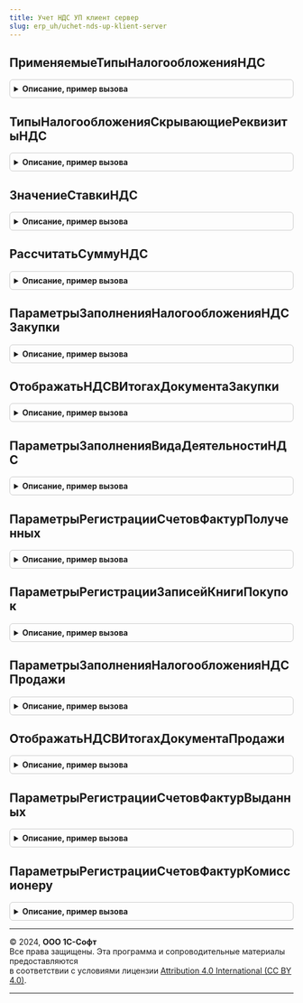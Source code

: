 ```yaml
---
title: Учет НДС УП клиент сервер
slug: erp_uh/uchet-nds-up-klient-server
---
```



## ПрименяемыеТипыНалогообложенияНДС
<details style="margin: 1em 0; padding: 0.5em; border: 1px solid #ccc; border-radius: 6px;">

<summary style="font-weight: bold; cursor: pointer;">Описание, пример вызова</summary>

```bsl

// Возвращает список типов налогообложения операций продажи и/или закупки, доступных в конфигурации.
//
//Параметры:
// Продажи- Булево
// Закупки - Булево
// РаздельныйУчет - Булево
// Возвращаемое значение:
// 	СписокЗначений из ПеречислениеСсылка.ТипыНалогообложенияНДС
//
Функция ПрименяемыеТипыНалогообложенияНДС(Продажи = Истина, Закупки = Истина, РаздельныйУчет = Ложь) Экспорт
```

Пример вызова
```bsl
Результат = УчетНДСУПКлиентСервер.ПрименяемыеТипыНалогообложенияНДС(Продажи, Закупки, РаздельныйУчет);
```
</details>

## ТипыНалогообложенияСкрывающиеРеквизитыНДС
<details style="margin: 1em 0; padding: 0.5em; border: 1px solid #ccc; border-radius: 6px;">

<summary style="font-weight: bold; cursor: pointer;">Описание, пример вызова</summary>

```bsl

// Возвращает список типов налогообложения НДС, для которых в документах скрываются реквизиты ставки и суммы НДС
//
// Возвращаемое значение:
// 	Массив из ПеречислениеСсылка.ТипыНалогообложенияНДС - Типы налогообложений НДС
//
Функция ТипыНалогообложенияСкрывающиеРеквизитыНДС() Экспорт
```

Пример вызова
```bsl
Результат = УчетНДСУПКлиентСервер.ТипыНалогообложенияСкрывающиеРеквизитыНДС() 
```
</details>

## ЗначениеСтавкиНДС
<details style="margin: 1em 0; padding: 0.5em; border: 1px solid #ccc; border-radius: 6px;">

<summary style="font-weight: bold; cursor: pointer;">Описание, пример вызова</summary>

```bsl

// Функция возвращает процент ставки НДС.
//
// Параметры:
//  СтавкаНДС - СправочникСсылка.СтавкиНДС - Ставка НДС.
//
// Возвращаемое значение:
//	Число - Процент ставки НДС.
//
Функция ЗначениеСтавкиНДС(СтавкаНДС) Экспорт
```

Пример вызова
```bsl
Результат = УчетНДСУПКлиентСервер.ЗначениеСтавкиНДС(СтавкаНДС) 
```
</details>

## РассчитатьСуммуНДС
<details style="margin: 1em 0; padding: 0.5em; border: 1px solid #ccc; border-radius: 6px;">

<summary style="font-weight: bold; cursor: pointer;">Описание, пример вызова</summary>

```bsl

// Рассчитывает сумму НДС исходя из суммы и флагов налогообложения.
//
// Параметры:
//  Сумма            - Число - сумма от которой надо рассчитывать налоги;
//  СтавкаНДС        - Число, СправочникСсылка.СтавкиНДС - Значение или ссылка на ставку НДС.
//  СуммаВключаетНДС - Булево - признак включения НДС в сумму ("внутри" или "сверху");
//  НалогообложениеНДС - ПеречислениеСсылка.ТипыНалогообложенияНДС - налогообложение документа
//
// Возвращаемое значение:
//  Число - полученная сумма НДС.
//
Функция РассчитатьСуммуНДС(Сумма, СтавкаНДС, СуммаВключаетНДС = Истина, НалогообложениеНДС = Неопределено) Экспорт
```

Пример вызова
```bsl
Результат = УчетНДСУПКлиентСервер.РассчитатьСуммуНДС(Сумма, СтавкаНДС, СуммаВключаетНДС, НалогообложениеНДС);
```
</details>

## ПараметрыЗаполненияНалогообложенияНДСЗакупки
<details style="margin: 1em 0; padding: 0.5em; border: 1px solid #ccc; border-radius: 6px;">

<summary style="font-weight: bold; cursor: pointer;">Описание, пример вызова</summary>

```bsl

// Возвращает структуру параметров заполнения налогообложения НДС закупки товаров или возврата товаров поставщику.
//
// Возвращаемое значение:
// 	Структура - Параметры заполнения:
//		* Контрагент - СправочникСсылка.Контрагенты, СправочникСсылка.Организации - Контрагент или организация-поставщик.
//		* Договор - СправочникСсылка.ДоговорыКонтрагентов,
//					СправочникСсылка.ДоговорыМеждуОрганизаций - Договор, в рамках которого осуществляется закупка или возврат.
// 	Параметры операции.
// 		* ПриобретениеТоваров - Булево - Документ отражает приобретение товаров или сопутствующие приобретению операции:
//		                                 поступление товаров, прием товаров на хранение для последующего выкупа, акт о расхождении при приемке.
// 		* ПриобретениеРабот - Булево - Документ отражает приобретение работ.
// 		* ПриобретениеНаСтатьи - Булево - Документ отражает приобретение ценностей, которые относятся на статьях прочих расходов или прочих активов.
// 		* ВыкупВозвратнойТарыУПоставщика - Булево - Документ отражает выкуп принятой у поставщика возвратной тары.
//		* ПриемНаКомиссию - Булево - Признак того, что товар принимается на комиссию.
//		* ИмпортТоваров - Булево - Признак того, что приобретаемый товар ввозится из другой страны, с прохождением таможенной процедуры.
//		* УслугаПоАренде - Булево - Признак того, что отражаются услуги по аренде.
//		* ВвозТоваровИзТаможенногоСоюза - Булево - Признак того, что товар ввозится из стран таможенного союза. В этом случае оформляется заявление о ввозе.
//		* ЗакупкаЧерезПодотчетноеЛицо - Булево - Признак того, что документ отражает операции приобретения через подотчетное лицо.
//		* ВозвратТоваровПоставщику - Булево - Признак того, что документ отражает операцию возврата товаров поставщику.
//		* ВозвратТоваровКомитенту - Булево - Признак того, что документ отражает операцию возврата товаров комитенту.
//		* ПоступлениеИзТоваровВПути - Булево - Признак того, что документ отражает поступление на склад товаров, по которым ранее было отражено приобретение.
//
//	    * ЭтоОперацияМеждуОрганизациями - Булево - Истина, если отражается операция между собственными организациями (интеркампани).
//	                           Параметр указывается для уточнение к параметрам операции (например, совместно с параметром ВозвратТоваровПоставщику).
//
//	    * УслугаПоАрендеНалоговыйАгент - Булево - Признак того, что отражаются услуги по аренде с возможностью выбора налогообложения "Налоговый агент по НДС".
//
Функция ПараметрыЗаполненияНалогообложенияНДСЗакупки() Экспорт
```

Пример вызова
```bsl
Результат = УчетНДСУПКлиентСервер.ПараметрыЗаполненияНалогообложенияНДСЗакупки() 
```
</details>

## ОтображатьНДСВИтогахДокументаЗакупки
<details style="margin: 1em 0; padding: 0.5em; border: 1px solid #ccc; border-radius: 6px;">

<summary style="font-weight: bold; cursor: pointer;">Описание, пример вызова</summary>

```bsl

// Определяет, необходимо ли отображение НДС в итогах документа закупки
//
// Параметры:
// 	НалогообложениеНДС - ПеречислениеСсылка.ТипыНалогообложенияНДС - налогообложение документа закупки
//
// Возвращаемое значение:
// 	Булево - Истина, если облагается НДС
//
Функция ОтображатьНДСВИтогахДокументаЗакупки(НалогообложениеНДС) Экспорт
```

Пример вызова
```bsl
Результат = УчетНДСУПКлиентСервер.ОтображатьНДСВИтогахДокументаЗакупки(НалогообложениеНДС) 
```
</details>

## ПараметрыЗаполненияВидаДеятельностиНДС
<details style="margin: 1em 0; padding: 0.5em; border: 1px solid #ccc; border-radius: 6px;">

<summary style="font-weight: bold; cursor: pointer;">Описание, пример вызова</summary>

```bsl

// Возвращает структуру параметров заполнения вида деятельности раздельного учета НДС.
//
// Возвращаемое значение:
// 	Структура - Структура параметров с ключами:
// 		* Организация - СправочникСсылка.Организации - Организация документа.
// 		* Дата - Дата - Дата документа
// 		* Склад - СправочникСсылка.Склады - Склад-получатель товаров (необязательный). Если получателей несколько, но не заполняется.
// 		* Договор - СправочникСсылка.ДоговорыКонтрагентов,
// 		            СправочникСсылка.ДоговорыМеждуОрганизациями - Договор с поставщиком (необязательный).
// 		                                                          Указывается в случае отражения операций закупки ценностей.
// 		* НаправлениеДеятельности - СправочникСсылка.НаправленияДеятельности - Направление деятельности - получатель ценностей (необязательный).
// 		* Подразделение - СправочникСсылка.ПодразделенияОрганизаций - Подразделение документа.
// 		Операции документа.
// 		* ПриобретениеТоваров - Булево - Документ отражает приобретение товаров или сопутствующие приобретению операции:
//		                                 поступление товаров, акт о расхождении, корректировку приобретения товаров.
// 		* ПриобретениеРабот - Булево - Документ отражает приобретение работ.
// 		* ПриобретениеНаСтатьи - Булево - Документ отражает приобретение ценностей, которые в момент приобретения относятся на статьях прочих расходов или прочих активов.
// 		* ДвижениеТоваровНаСкладах - Булево - Документ отражает движение (перемещение) товаров в рамках складского контура.
// 		* ДвижениеТоваровИРаботВПроизводстве - Булево - Документ отражает передачу товаров в производство, движение товаров и работ внутри контура производства.
// 		* СписаниеТоваровИРаботНаСтатьи - Булево - Документ отражает списание товаров и работ на статьи расходов или прочих активов.
// 		* ПередачаВЭксплуатацию - Булево - Документ отражает передачу материалов в эксплуатацию.
// 		* СборкаРазборкаТоваров - Булево - Документ отражает сборку или разборку товаров.
// 		* ВыпускПродукцииИРабот - Булево - Документ отражает выпуск продукции (полуфабрикатов) или работ (создание ценности своими силами).
// 		* ПрочееВыбытиеТоваров - Булево - Документ отражает порчу, списание недостач или пересортицу товаров.
// 		* ЛизинговоеИмуществоНаБалансе - Булево - Документ отражает поступление услуг лизинга по имуществу на балансе лизингополучателя.
// 		* КорректировкаВидаДеятельностиНДС - Булево - Документ отражает изменение вида деятельности НДС без реального движения товаров.
// 		* АвансовыйОтчет - Булево - Несмотря на то, что авансовый отчет отражает приобретение, для него используется отдельный параметр,
// 		                             т.к. документ не входит в контур автоматизированного раздельного учета НДС.
Функция ПараметрыЗаполненияВидаДеятельностиНДС() Экспорт
```

Пример вызова
```bsl
Результат = УчетНДСУПКлиентСервер.ПараметрыЗаполненияВидаДеятельностиНДС() 
```
</details>

## ПараметрыРегистрацииСчетовФактурПолученных
<details style="margin: 1em 0; padding: 0.5em; border: 1px solid #ccc; border-radius: 6px;">

<summary style="font-weight: bold; cursor: pointer;">Описание, пример вызова</summary>

```bsl

// Возвращает структуру параметров регистрации счетов-фактур на основании документов закупки или возврата товаров от клиента.
//
// Возвращаемое значение:
// 	Структура - Структура параметров с ключами:
// 	     * Ссылка - ДокументСсылка - Ссылка на документ закупки.
// 	     * Организация - СправочникСсылка.Организации - Организация, в которой отражается закупка или возврат товаров.
// 	     * Контрагент - СправочникСсылка.Контрагенты,
// 	                    СправочникСсылка.Организации - Контрагент или организация поставщик.
// 	                                                   Покупатель товаров при возврате.
// 	     * НалогообложениеНДС - ПеречислениеСсылка.ТипыНалогообложенияНДС - Налогообложение НДС документа закупки или возврата.
// 	    Параметры операции.
// 	     * ПриобретениеТоваровРаботУслуг - Булево - Признак того, что отражается приобретение товаров, работ, услуг
// 	                                       или иных ценностей у поставщика (комиссионера, переработчика) на внутреннем рынке.
// 	     * ПриемНаКомиссию - Булево - Признак того, что отражается операция приемки товаров на комиссию.
// 	     * ИмпортТоваров - Булево - Признак того, что отражается операция импорта с прохождением таможенной процедуры.
// 	     * ВвозТоваровИзТаможенногоСоюза - Булево - Признак того, что отражается операция ввоза товаров из стран таможенного союза с оформлением заявление о ввозе.
// 	     * ЗакупкаЧерезПодотчетноеЛицо - Булево - Признак того, что документ отражает операцию закупки через подотчетное лицо.
// 	     * ИнойДокументПодтвержденияНДС - Булево - Признак того, что получен иной документ подтверждения уплаты сумм НДС в бюджет (билет, чек ККМ и т.п.).
// 	     * ВозвратТоваровОтПлательщикаНДС - Булево - Признак того, что документ отражает возврат товаров от плательщика НДС.
// 	                                                 В этом случае от клиента ожидается получение счета-фактуры.
// 	     * ВозвратТоваровОтНеплательщикаНДС - Булево - Признак того, что документ отражает возврат товаров от неплательщика НДС.
// 	                                                 В этом случае получение счета-фактуры от клиента не ожидается.
// 	     * ИсправлениеОшибок - Булево - Признак того, что документ отражает исправление ошибок в документе приобретения.
// 	     * КорректировкаПоСогласованиюСторон - Булево - Признак того, что документ отражает корректировку приобретения по согласованию сторон.
// 	     * ИнойДокументПодтвержденияНДС - Булево - Признак того, что получен иной документ подтверждения уплаты сумм НДС в бюджет (билет, чек ККМ и т.п.).
//
Функция ПараметрыРегистрацииСчетовФактурПолученных() Экспорт
```

Пример вызова
```bsl
Результат = УчетНДСУПКлиентСервер.ПараметрыРегистрацииСчетовФактурПолученных() 
```
</details>

## ПараметрыРегистрацииЗаписейКнигиПокупок
<details style="margin: 1em 0; padding: 0.5em; border: 1px solid #ccc; border-radius: 6px;">

<summary style="font-weight: bold; cursor: pointer;">Описание, пример вызова</summary>

```bsl

// Возвращает структуру параметров регистрации записей книги покупок на основании документа.
//
// Возвращаемое значение:
// 	Структура - Структура с ключами:
// 	         * Ссылка - ДокументСсылка - Ссылка на документ-основание.
// 	         * Организация - СправочникСсылка.Организации - Организация, в которой необходимо отразить запись.
// 	         * Контрагент - СправочникСсылка.Контрагенты, СправочникСсылка.Организации - Поставщик ценностей.
//
Функция ПараметрыРегистрацииЗаписейКнигиПокупок() Экспорт
```

Пример вызова
```bsl
Результат = УчетНДСУПКлиентСервер.ПараметрыРегистрацииЗаписейКнигиПокупок() 
```
</details>

## ПараметрыЗаполненияНалогообложенияНДСПродажи
<details style="margin: 1em 0; padding: 0.5em; border: 1px solid #ccc; border-radius: 6px;">

<summary style="font-weight: bold; cursor: pointer;">Описание, пример вызова</summary>

```bsl

// Возвращает структуру параметров для заполнения налогообложения НДС продажи или возврата товаров от покупателя.
//
// Возвращаемое значение:
// 	Структура - Параметры заполнения:
// 	     * Организация - СправочникСсылка.Организации - Организация документа.
// 	     * Дата - Дата - Дата документа.
// 	     * Договор - СправочникСсылка.ДоговорыКонтрагентов,
// 	                 СправочникСсылка.ДоговорыМеждуОрганизациями - Договор с покупателем.
// 	     * НаправлениеДеятельности - СправочникСсылка.НаправленияДеятельности - Направление деятельности, в рамках которого осуществляется продажа.
// 	                                                                            В случае возврата товаров поставщику не заполняется.
// 	     * Подразделение - СправочникСсылка.ПодразделенияОрганизаций - Подразделение документа.
// 	    Параметры операции.
// 	     * РеализацияТоваров - Булево- Признак того, что документом отражается реализация или возврат товаров, работ или услуг напрямую клиенту или собственной организации.
// 	     * РеализацияРаботУслуг - Булево - Признак того, что документом отражается реализация товаров, работ или услуг напрямую клиенту или собственной организации.
// 	     * РеализацияПрочихАктивов - Булево - Признак того, что документом отражается реализация прочих услуг (без номенклатуры) или прочих активов.
// 	     * ВыкупВозвратнойТарыКлиентом - Булево - Документ отражает выкуп клиентом ранее переданной возвратной тары.
// 	     * ВыкупТоваровХранителем - Булево - Документ отражает выкуп товаров, которые были ранее переданы на хранение с правом продажи.
// 	     * ПередачаНаКомиссию - Булево - Признак того, что документом отражается передача товаров на комиссию.
// 	     * ОтчетДавальцу - Булево -Признак того, что документом отражается реализация услуг по переработке давальческих материалов.
// 	     * ОтчетКомиссионера - Булево -Признак того, что документом отражается факт реализация товаров комиссионером.
// 	     * РозничнаяПродажа - Булево - Признак того, что документом отражается розничная продажа или возврат товаров проданных в розницу.
// 	     * ВозвратТоваровОтКлиента - Булево - Признак того, что отражается возврат товаров от клиента.
// 	     * ВозвратТоваровОтКомиссионера - Булево - Признак того, что отражается выполняется возврат комиссионера.
// 	     * ОтчетКомитентуОЗакупках - Булево - Признак того, что документом отражает отчет комитенту о закупке.
//
// 	     * ЭтоЗаказ - Булево - Истина, если заполняется налогообложение в Заказе клиента или Заказе давальца.
// 	                           Параметр указывается для уточнение к параметрам операции.
// 	                           Например, совместно с параметрами РеализацияРаботУслуг и РеализацияТоваров.
// 	     * ЭтоОперацияМеждуОрганизациями - Булево - Истина, если отражается операция между собственными организациями (интеркампани).
// 	                           Параметр указывается для уточнение к параметрам операции.
// 	                           Например, совместно с параметрами РеализацияРаботУслуг и РеализацияТоваров.
//
Функция ПараметрыЗаполненияНалогообложенияНДСПродажи() Экспорт
```

Пример вызова
```bsl
Результат = УчетНДСУПКлиентСервер.ПараметрыЗаполненияНалогообложенияНДСПродажи() 
```
</details>

## ОтображатьНДСВИтогахДокументаПродажи
<details style="margin: 1em 0; padding: 0.5em; border: 1px solid #ccc; border-radius: 6px;">

<summary style="font-weight: bold; cursor: pointer;">Описание, пример вызова</summary>

```bsl

// Определяет, необходимо ли отображение НДС в итогах документа продажи
//
// Параметры:
// 	НалогообложениеНДС - ПеречислениеСсылка.ТипыНалогообложенияНДС - налогообложение документа продажи
// Возвращаемое значение:
// 	Булево - Истина, если облагается НДС
//
Функция ОтображатьНДСВИтогахДокументаПродажи(НалогообложениеНДС) Экспорт
```

Пример вызова
```bsl
Результат = УчетНДСУПКлиентСервер.ОтображатьНДСВИтогахДокументаПродажи(НалогообложениеНДС) 
```
</details>

## ПараметрыРегистрацииСчетовФактурВыданных
<details style="margin: 1em 0; padding: 0.5em; border: 1px solid #ccc; border-radius: 6px;">

<summary style="font-weight: bold; cursor: pointer;">Описание, пример вызова</summary>

```bsl

// Возвращает структуру параметров регистрации счетов-фактур на основании документов продажи или возврата товаров поставщику.
//
// Возвращаемое значение:
// 	Структура - Структура параметров с ключами:
// 	     * Ссылка - ДокументСсылка - Ссылка на документ продажи.
// 	     * Организация - СправочникСсылка.Организации - Организация, в которой отражается продажа или возврат товаров.
// 	     * Контрагент - СправочникСсылка.Контрагенты, СправочникСсылка.Организации - Контрагент или организация покупатель.
// 	     * НалогообложениеНДС - ПеречислениеСсылка.ТипыНалогообложенияНДС - Налогообложение НДС документа продажи или возврата.
// 	   Параметры операции.
// 	     * РеализацияТоваров - Булево - Признак того, что документом отражается реализация товаров.
// 	     * РеализацияРаботУслуг - Булево - Признак того, что документом отражается реализация работ или услуг.
// 	     * РеализацияПрочихАктивов - Булево - Признак того, что документом отражается реализация прочих активов, например ОС.
// 	     * ПередачаНаКомиссию  - Булево - Признак того, что отражается операция передача товаров на комиссию.
// 	     * ВозвратТоваровПоставщику  - Булево - Признак того, что отражается операция возврата товаров поставщику.
// 	     * ИсправлениеОшибок - Булево - Признак того, что документ отражает исправление ошибок в реализации или прочем начислении НДС.
// 	     * КорректировкаПоСогласованиюСторон - Булево - Признак того, что документ отражает корректировку реализации по согласованию сторон.
// 	     * ПрочееНачислениеНДС - Булево - Признак того, что документом отражается прочее начисление НДС.
// 	     * РеализацияЧерезКомиссионера - Булево - Признак того, что отражается операция по комиссии версии 2.5.
//
Функция ПараметрыРегистрацииСчетовФактурВыданных() Экспорт
```

Пример вызова
```bsl
Результат = УчетНДСУПКлиентСервер.ПараметрыРегистрацииСчетовФактурВыданных() 
```
</details>

## ПараметрыРегистрацииСчетовФактурКомиссионеру
<details style="margin: 1em 0; padding: 0.5em; border: 1px solid #ccc; border-radius: 6px;">

<summary style="font-weight: bold; cursor: pointer;">Описание, пример вызова</summary>

```bsl

// Возвращает структуру параметров регистрации счетов-фактур на основании отчета комиссионера.
//
// Возвращаемое значение:
// 	Структура - Структура параметров с ключами:
// 	     * Ссылка - ДокументСсылка - Ссылка на отчет комиссионера.
// 	     * Организация - СправочникСсылка.Организации - Организация, в которой отражается отчет комиссионера.
// 	     * Контрагент - СправочникСсылка.Контрагенты, СправочникСсылка.Организации - Комиссионер.
// 	     * НалогообложениеНДС - ПеречислениеСсылка.ТипыНалогообложенияНДС - Налогообложение НДС отчета комиссионера.
// 	     * РеализацияЧерезКомиссионера - Булево -Признак того, что отражается операция по комиссии версии 2.5.
// 	     * РеализацияТоваров - Булево - Признак того, что документом отражается реализация товаров.
// 	     * РеализацияРаботУслуг - Булево -Признак того, что документом отражается реализация работ или услуг.
//
Функция ПараметрыРегистрацииСчетовФактурКомиссионеру() Экспорт
```

Пример вызова
```bsl
Результат = УчетНДСУПКлиентСервер.ПараметрыРегистрацииСчетовФактурКомиссионеру() 
```
</details>

---

© 2024, **ООО 1С-Софт**  
Все права защищены. Эта программа и сопроводительные материалы предоставляются  
в соответствии с условиями лицензии [Attribution 4.0 International (CC BY 4.0)](https://creativecommons.org/licenses/by/4.0/legalcode).

---
